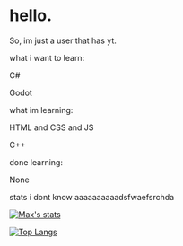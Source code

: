 # hello.

So, im just a user that has yt.

what i want to learn:

C#

Godot

what im learning:

HTML and CSS and JS

C++

done learning:

None



stats i dont know aaaaaaaaaadsfwaefsrchda

[![Max's stats](https://github-readme-stats.vercel.app/api?username=Maxi2022gt&theme=aura_dark)](https://github.com/anuraghazra/github-readme-stats)

[![Top Langs](https://github-readme-stats.vercel.app/api/top-langs/?username=Maxi2022gt&theme=aura_dark)](https://github.com/anuraghazra/github-readme-stats)
